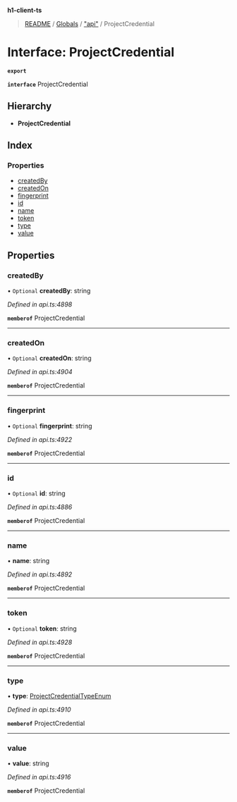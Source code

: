 **h1-client-ts**

> [README](../README.md) / [Globals](../globals.md) / ["api"](../modules/_api_.md) / ProjectCredential

# Interface: ProjectCredential

**`export`** 

**`interface`** ProjectCredential

## Hierarchy

* **ProjectCredential**

## Index

### Properties

* [createdBy](_api_.projectcredential.md#createdby)
* [createdOn](_api_.projectcredential.md#createdon)
* [fingerprint](_api_.projectcredential.md#fingerprint)
* [id](_api_.projectcredential.md#id)
* [name](_api_.projectcredential.md#name)
* [token](_api_.projectcredential.md#token)
* [type](_api_.projectcredential.md#type)
* [value](_api_.projectcredential.md#value)

## Properties

### createdBy

• `Optional` **createdBy**: string

*Defined in api.ts:4898*

**`memberof`** ProjectCredential

___

### createdOn

• `Optional` **createdOn**: string

*Defined in api.ts:4904*

**`memberof`** ProjectCredential

___

### fingerprint

• `Optional` **fingerprint**: string

*Defined in api.ts:4922*

**`memberof`** ProjectCredential

___

### id

• `Optional` **id**: string

*Defined in api.ts:4886*

**`memberof`** ProjectCredential

___

### name

•  **name**: string

*Defined in api.ts:4892*

**`memberof`** ProjectCredential

___

### token

• `Optional` **token**: string

*Defined in api.ts:4928*

**`memberof`** ProjectCredential

___

### type

•  **type**: [ProjectCredentialTypeEnum](../enums/_api_.projectcredentialtypeenum.md)

*Defined in api.ts:4910*

**`memberof`** ProjectCredential

___

### value

•  **value**: string

*Defined in api.ts:4916*

**`memberof`** ProjectCredential

